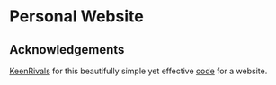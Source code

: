 # Personal Website
## Acknowledgements
[KeenRivals](https://github.com/KeenRivals) for this beautifully simple yet effective [code](https://github.com/KeenRivals/bestmotherfucking.website) for a website.